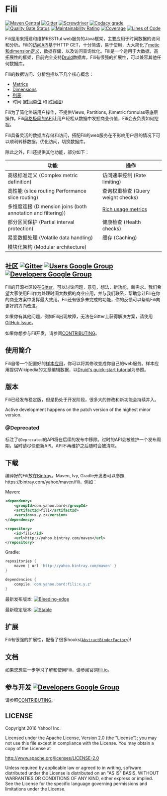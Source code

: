 Fili
====

[![Maven Central](https://maven-badges.herokuapp.com/maven-central/com.yahoo.bard/fili/badge.svg?style=plastic)](https://maven-badges.herokuapp.com/maven-central/com.yahoo.bard/fili/)
[![Gitter](https://img.shields.io/gitter/room/yahoo/fili.svg?maxAge=2592000)](https://gitter.im/yahoo/fili) 
[![Screwdriver](https://cd.screwdriver.cd/pipelines/6154/badge)](https://cd.screwdriver.cd/pipelines/6154) 
[![Codacy grade](https://img.shields.io/codacy/grade/91fa6c38f25d4ea0ae3569ee70a33e38.svg?maxAge=21600)](https://www.codacy.com/app/Fili/fili/dashboard) 
[![Quality Gate Status](https://sonarcloud.io/api/project_badges/measure?project=yahoo_fili&metric=alert_status)](https://sonarcloud.io/dashboard?id=yahoo_fili)
[![Maintainability Rating](https://sonarcloud.io/api/project_badges/measure?project=yahoo_fili&metric=sqale_rating)](https://sonarcloud.io/dashboard?id=yahoo_fili) 
[![Coverage](https://sonarcloud.io/api/project_badges/measure?project=yahoo_fili&metric=coverage)](https://sonarcloud.io/dashboard?id=yahoo_fili) 
[![Lines of Code](https://sonarcloud.io/api/project_badges/measure?project=yahoo_fili&metric=ncloc)](https://sonarcloud.io/dashboard?id=yahoo_fili)

Fili是用来搭建和维护RESTful web服务的Java框架，主要应用于时间数据的访问和分析。Fili的[访问API](docs/end-user-api.md)基于HTTP GET，十分简洁，易于使用，大大简化了[metic和dimension定义](docs/end-user-api.md)，数据存储，以及访问查询优化。Fili是一个适用于大数据，高拓展性的框架，目前完全支持[Druid](http://druid.io)数据库，Fili有很强的扩展性，可以兼容其他任何数据库。

Fili的数据访问、分析包括以下几个核心概念：

- [Metrics](docs/end-user-api.md#metrics)
- [Dimensions](docs/end-user-api.md#dimensions)
- [列表](docs/end-user-api.md#tables)
- 时间 ([时间单位](docs/end-user-api.md#time-grain) 和 [时间段](docs/end-user-api.md#interval))

Fili为了简化终端用户操作，不提供Views, Partitions, 和metric formulas等底层操作。Fili[风格极简的API](docs/end-user-api.md)让用户轻松从数据中发掘商业价值，Fili会去负责如何挖掘。

Fili具备灵活的数据库存储和访问，搭配Fili的web服务在不影响用户层的情况下可以顺利转移数据，优化访问，切换数据库。

除此之外，Fili还提供其他功能，部分如下：

| 功能                                   | 操作                                        |
|-------------------------------------------------|----------------------------------------------------|
| 高级标准定义  (Complex metric definition)	                     | 访问速率控制  (Rate limiting)                                    |
| 高性能 (slice routing  Performance slice routing)	                     | 查询权重检查 (Query weight checks)                                |
| 多维度连接 (Dimension joins (both annotation and filtering)) | [Rich usage metrics](monitoring-and-operations.md) |
| 部分区间保护 (Partial interval protection)                     | 健康检查 (Health checks)                                      |
| 易变数据处理 (Volatile data handling)                          | 缓存 (Caching)                                           |
| 模块化架构 (Modular architecture)                           |                                                    |


社区 [![Gitter](https://img.shields.io/gitter/room/yahoo/fili.svg?maxAge=2592000)](https://gitter.im/yahoo/fili) [![Users Google Group](https://img.shields.io/badge/google_group-users-blue.svg?maxAge=2592000)](https://groups.google.com/forum/#!forum/fili-users) [![Developers Google Group](https://img.shields.io/badge/google_group-developers-blue.svg?maxAge=2592000)](https://groups.google.com/forum/#!forum/fili-developers)
----------------------------------------------------------------------------------------------------------------------------------------------------------------------------------------------------------------------------------------------------------------------------------------------------------------------------------------------------------------------------------------------------------------------------------------------
Fili的开源社区设在[Gitter](https://gitter.im/yahoo/fili)，可以讨论问题，意见，想法，新功能，新需求。我们希望大家使用Fili作为处理时间大数据的商业应用，并与我们联系，帮助您让Fili在你的商业方案中发挥最大效用。Fili还有很多未完成的功能，你的反馈可以帮助Fili向更好的方向改进。

如果你有其他问题，例如Fili出现故障，无法在Gitter上获得解决方案，请使用
 [GitHub Issue](https://github.com/yahoo/fili/issues)。

如果你想参与Fil开发，请参阅[CONTRIBUTING](CONTRIBUTING.md)。

使用简介
-----------

Fili自带一个配置好的[样本应用](fili-wikipedia-example)，你可以将其修改变成你自己的web服务。样本应用提供Wikipedia的文章编辑数据，以[Druid's quick-start tutorial](http://druid.io/docs/0.9.1.1/tutorials/quickstart.html)为参照。

版本
-----------

Fili已经发布稳定版，但是扔处于开发阶段，很多大的修改和新功能会持续并入。

Active development happens on the patch version of the highest minor version.

### @Deprecated

标注了`@Deprecated`的API将在后续的发布中移除。过时的API会被维护一个发布周期，届时请尽快更新API。API不再维护之后随时会被清除。

下载
------------------------

编译好的Fili放在[Bintray](https://bintray.com/yahoo/maven/fili)。Maven, Ivy, Gradle开发者可以参照https://bintray.com/yahoo/maven/fili，例如：

Maven:
```xml
<dependency>
    <groupId>com.yahoo.bard</groupId>
    <artifactId>fili</artifactId>
    <version>x.y.z</version>
</dependency>

<repository>
    <id>fili</id>
    <url>http://yahoo.bintray.com/maven</url>
</repository>
```

Gradle:
```groovy
repositories {
    maven { url 'http://yahoo.bintray.com/maven' }
}

dependencies {
    compile 'com.yahoo.bard:fili:x.y.z'
}
```

最新发布版本: [![Bleeding-edge](https://api.bintray.com/packages/yahoo/maven/fili/images/download.svg)](https://bintray.com/yahoo/maven/fili/_latestVersion)

最新稳定版本: [![Stable](https://img.shields.io/badge/Stable-0.7.36-blue.svg)](https://bintray.com/yahoo/maven/fili/0.7.36)


扩展
----

Fili有很强的扩展性，配备了很多hooks([`AbstractBinderFactory`](https://github.com/yahoo/fili/blob/master/fili-core/src/main/java/com/yahoo/bard/webservice/application/AbstractBinderFactory.java))!


文档
----

如果您想进一步学习了解和使用Fili，请参阅官网[fili.io](http://fili.io)。


参与开发 [![Developers Google Group](https://img.shields.io/badge/google_group-developers-blue.svg?maxAge=2592000)](https://groups.google.com/forum/#!forum/fili-developers)
--------

请参照[CONTRIBUTING](CONTRIBUTING.md)。


LICENSE
-------

Copyright 2016 Yahoo! Inc.

Licensed under the Apache License, Version 2.0 (the "License"); you may not use this file except in compliance with the
License. You may obtain a copy of the License at

http://www.apache.org/licenses/LICENSE-2.0

Unless required by applicable law or agreed to in writing, software distributed under the License is distributed on an
"AS IS" BASIS, WITHOUT WARRANTIES OR CONDITIONS OF ANY KIND, either express or implied. See the License for the specific
language governing permissions and limitations under the License.
